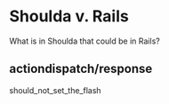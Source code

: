 Shoulda v. Rails
================

What is in Shoulda that could be in Rails?

actiondispatch/response
-----------------------

should_not_set_the_flash


